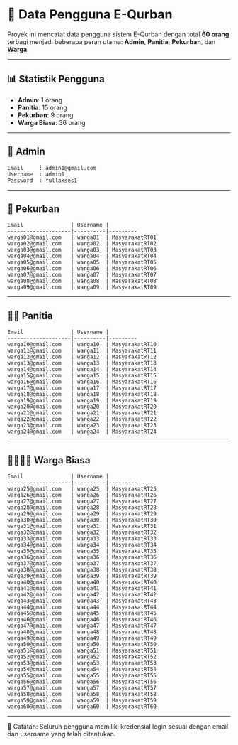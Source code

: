 # 👥 Data Pengguna E-Qurban

Proyek ini mencatat data pengguna sistem E-Qurban dengan total **60 orang** terbagi menjadi beberapa peran utama: **Admin**, **Panitia**, **Pekurban**, dan **Warga**.

---

## 📊 Statistik Pengguna

- **Admin**: 1 orang
- **Panitia**: 15 orang
- **Pekurban**: 9 orang
- **Warga Biasa**: 36 orang

---

## 🔐 Admin

```
Email     : admin1@gmail.com
Username  : admin1
Password  : fullakses1
```

---

## 🐄 Pekurban

```
Email               | Username | 
--------------------|----------|---------
warga01@gmail.com   | warga01  | MasyarakatRT01
warga02@gmail.com   | warga02  | MasyarakatRT02
warga03@gmail.com   | warga03  | MasyarakatRT03
warga04@gmail.com   | warga04  | MasyarakatRT04
warga05@gmail.com   | warga05  | MasyarakatRT05
warga06@gmail.com   | warga06  | MasyarakatRT06
warga07@gmail.com   | warga07  | MasyarakatRT07
warga08@gmail.com   | warga08  | MasyarakatRT08
warga09@gmail.com   | warga09  | MasyarakatRT09
```

---

## 🧑‍💼 Panitia

```
Email               | Username | 
--------------------|----------|---------
warga10@gmail.com   | warga10  | MasyarakatRT10
warga11@gmail.com   | warga11  | MasyarakatRT11
warga12@gmail.com   | warga12  | MasyarakatRT12
warga13@gmail.com   | warga13  | MasyarakatRT13
warga14@gmail.com   | warga14  | MasyarakatRT14
warga15@gmail.com   | warga15  | MasyarakatRT15
warga16@gmail.com   | warga16  | MasyarakatRT16
warga17@gmail.com   | warga17  | MasyarakatRT17
warga18@gmail.com   | warga18  | MasyarakatRT18
warga19@gmail.com   | warga19  | MasyarakatRT19
warga20@gmail.com   | warga20  | MasyarakatRT20
warga21@gmail.com   | warga21  | MasyarakatRT21
warga22@gmail.com   | warga22  | MasyarakatRT22
warga23@gmail.com   | warga23  | MasyarakatRT23
warga24@gmail.com   | warga24  | MasyarakatRT24
```

---

## 👨‍👩‍👧‍👦 Warga Biasa

```
Email               | Username | 
--------------------|----------|---------
warga25@gmail.com   | warga25  | MasyarakatRT25
warga26@gmail.com   | warga26  | MasyarakatRT26
warga27@gmail.com   | warga27  | MasyarakatRT27
warga28@gmail.com   | warga28  | MasyarakatRT28
warga29@gmail.com   | warga29  | MasyarakatRT29
warga30@gmail.com   | warga30  | MasyarakatRT30
warga31@gmail.com   | warga31  | MasyarakatRT31
warga32@gmail.com   | warga32  | MasyarakatRT32
warga33@gmail.com   | warga33  | MasyarakatRT33
warga34@gmail.com   | warga34  | MasyarakatRT34
warga35@gmail.com   | warga35  | MasyarakatRT35
warga36@gmail.com   | warga36  | MasyarakatRT36
warga37@gmail.com   | warga37  | MasyarakatRT37
warga38@gmail.com   | warga38  | MasyarakatRT38
warga39@gmail.com   | warga39  | MasyarakatRT39
warga40@gmail.com   | warga40  | MasyarakatRT40
warga41@gmail.com   | warga41  | MasyarakatRT41
warga42@gmail.com   | warga42  | MasyarakatRT42
warga43@gmail.com   | warga43  | MasyarakatRT43
warga44@gmail.com   | warga44  | MasyarakatRT44
warga45@gmail.com   | warga45  | MasyarakatRT45
warga46@gmail.com   | warga46  | MasyarakatRT46
warga47@gmail.com   | warga47  | MasyarakatRT47
warga48@gmail.com   | warga48  | MasyarakatRT48
warga49@gmail.com   | warga49  | MasyarakatRT49
warga50@gmail.com   | warga50  | MasyarakatRT50
warga51@gmail.com   | warga51  | MasyarakatRT51
warga52@gmail.com   | warga52  | MasyarakatRT52
warga53@gmail.com   | warga53  | MasyarakatRT53
warga54@gmail.com   | warga54  | MasyarakatRT54
warga55@gmail.com   | warga55  | MasyarakatRT55
warga56@gmail.com   | warga56  | MasyarakatRT56
warga57@gmail.com   | warga57  | MasyarakatRT57
warga58@gmail.com   | warga58  | MasyarakatRT58
warga59@gmail.com   | warga59  | MasyarakatRT59
warga60@gmail.com   | warga60  | MasyarakatRT60
```

---

📌 Catatan: Seluruh pengguna memiliki kredensial login sesuai dengan email dan username yang telah ditentukan.

